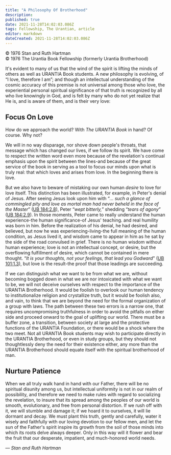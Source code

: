 ```yaml
---
title: "A Philosophy Of Brotherhood"
description: 
published: true
date: 2021-11-28T14:02:03.086Z
tags: Fellowship, The Urantian, article
editor: markdown
dateCreated: 2021-11-28T14:02:03.086Z
---
```


<p class="v-card v-sheet theme--light grey lighten-3 px-2">© 1976 Stan and Ruth Hartman<br>© 1976 The Urantia Book Fellowship (formerly Urantia Brotherhood)</p>

It's evident to many of us that the wind of the spirit is lifting the minds of others as well as URANTIA Book students. A new philosophy is evolving, of “I love, therefore I am”; and though an intellectual understanding of the cosmic accuracy of this premise is not universal among those who love, the experiential personal spiritual significance of that truth is recognized by all who live knowingly in God, and is felt by many who do not yet realize that He is, and is aware of them, and is their very love:

## Focus On Love

How do we approach the world? With _The URANTIA Book_ in hand? Of course. Why not?

We will in no way disparage, nor shove down people's throats, that message which has changed our lives, if we follow its spirit. We have come to respect the written word even more because of the revelation's continual emphasis upon the spirit between the lines-and because of the great service of the book in serving as a tool to focus our minds upon what is truly real: that which loves and arises from love. In the beginning there is love.

But we also have to beware of mistaking our own human _desire_ to love for love itself. This distinction has been illustrated, for example, in Peter's denial of Jesus. After seeing Jesus look upon him with “_... such a glance of commingled pity and love as mortal man had never beheld in the face of the Master_” ([UB 184:2.8](/en/The_Urantia_Book/184#p2_8)), Peter “_wept bitterly,_” shedding “_tears of agony_” ([UB 184:2.9](/en/The_Urantia_Book/184#p2_9)). In those moments, Peter came to really understand the human experience-the human significance-of Jesus' teaching. and real humility was born in him. Before the realization of his denial, he had desired, and believed, but now he was experiencing-living-the full meaning of the human condition, as Jesus lived it, and wisdom came to appear in him as he sat by the side of the road convulsed in grief. There is no human wisdom without human experience; love is not an intellectual concept, or desire, but the overflowing fulfillment of desire, which cannot be contained in mere thought. “_It is your thoughts, not your feelings, that lead you Godward_” ([UB 101:1.3](/en/The_Urantia_Book/101#p1_3)), but love is the result-the proof that those leadings are succeeding.

If we can distinguish what we want to be from what we are, without becoming bogged down in what we are nor intoxicated with what we want to be, we will not deceive ourselves with respect to the importance of the URANTIA Brotherhood. It would be foolish to overlook our human tendency to institutionalize religion and crystallize truth, but it would be foolish also, and vain, to think that we are beyond the need for the formal organization of a group with laws. The path between these two errors is a narrow one, that requires uncompromising truthfulness in order to avoid the pitfalls on either side and proceed onward to the goal of uplifting our world. There must be a buffer zone, a transition, between society at large and the protective functions of the URANTIA Foundation, or there would be a shock where the two meet. Not all URANTIA Book students may wish to participate directly in the URANTIA Brotherhood, or even in study groups, but they should not thoughtlessly deny the need for their existence either, any more than the URANTIA Brotherhood should equate itself with the spiritual brotherhood of man.

## Nurture Patience

When we all truly walk hand in hand with our Father, there will be no spiritual disunity among us, but intellectual uniformity is not in our realm of possibility, and therefore we need to make rules with regard to socializing the revelation, to insure that its spread among the peoples of our world is smooth, evolutionary, and free from personal distortion. If we rush off with it, we will stumble and damage it; if we hoard it to ourselves, it will lie dormant and decay. We must plant this truth, gently and carefully, water it wisely and faithfully with our loving devotion to our fellow men, and let the sun of the Father's spirit inspire its growth from the soil of those minds into which its roots delve always deeper. Only in this way will it flower and bear the fruit that our desperate, impatient, and much-honored world needs. 

— _Stan and Ruth Hartman_